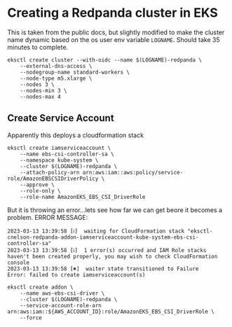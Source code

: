 # Creating a Redpanda cluster in EKS

This is taken from the public docs, but slightly modified to make the cluster name dynamic based on the os user env variable `LOGNAME`.   Should take 35 minutes to complete.


```
eksctl create cluster --with-oidc --name $(LOGNAME)-redpanda \
    --external-dns-access \
    --nodegroup-name standard-workers \
    --node-type m5.xlarge \
    --nodes 3 \
    --nodes-min 3 \
    --nodes-max 4
```


## Create Service Account

Apparently this deploys a cloudformation stack

```
eksctl create iamserviceaccount \
    --name ebs-csi-controller-sa \
    --namespace kube-system \
    --cluster $(LOGNAME)-redpanda \
    --attach-policy-arn arn:aws:iam::aws:policy/service-role/AmazonEBSCSIDriverPolicy \
    --approve \
    --role-only \
    --role-name AmazonEKS_EBS_CSI_DriverRole
```

But it is throwing an error...lets see how far we can get beore it becomes a problem.
ERROR MESSAGE:

```
2023-03-13 13:39:58 [ℹ]  waiting for CloudFormation stack "eksctl-cnelson-redpanda-addon-iamserviceaccount-kube-system-ebs-csi-controller-sa"
2023-03-13 13:39:58 [ℹ]  1 error(s) occurred and IAM Role stacks haven't been created properly, you may wish to check CloudFormation console
2023-03-13 13:39:58 [✖]  waiter state transitioned to Failure
Error: failed to create iamserviceaccount(s)
```



```
eksctl create addon \
    --name aws-ebs-csi-driver \
    --cluster $(LOGNAME)-redpanda \
    --service-account-role-arn arn:aws:iam::${AWS_ACCOUNT_ID}:role/AmazonEKS_EBS_CSI_DriverRole \
    --force
```

